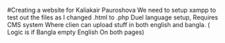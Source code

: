 #Creating a website for Kaliakair Pauroshova
We need to setup xampp to test out the files as I changed .html to .php
Duel language setup, Requires CMS system Where clien can upload stuff in both english and bangla. ( Logic is if Bangla empty English On both pages)